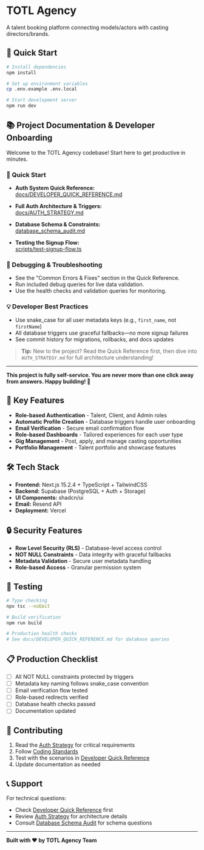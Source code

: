 # TOTL Agency

A talent booking platform connecting models/actors with casting directors/brands.

## 🚀 Quick Start

```bash
# Install dependencies
npm install

# Set up environment variables
cp .env.example .env.local

# Start development server
npm run dev
```

## 📚 Project Documentation & Developer Onboarding

Welcome to the TOTL Agency codebase! Start here to get productive in minutes.

### 🚦 Quick Start

- **Auth System Quick Reference:**  
  [docs/DEVELOPER_QUICK_REFERENCE.md](docs/DEVELOPER_QUICK_REFERENCE.md)

- **Full Auth Architecture & Triggers:**  
  [docs/AUTH_STRATEGY.md](docs/AUTH_STRATEGY.md)

- **Database Schema & Constraints:**  
  [database_schema_audit.md](database_schema_audit.md)

- **Testing the Signup Flow:**  
  [scripts/test-signup-flow.ts](scripts/test-signup-flow.ts)

### 🧰 Debugging & Troubleshooting

- See the "Common Errors & Fixes" section in the Quick Reference.
- Run included debug queries for live data validation.
- Use the health checks and validation queries for monitoring.

### 💡 Developer Best Practices

- Use snake_case for all user metadata keys (e.g., `first_name`, not `firstName`)
- All database triggers use graceful fallbacks—no more signup failures
- See commit history for migrations, rollbacks, and docs updates

> **Tip:** New to the project? Read the Quick Reference first, then dive into `AUTH_STRATEGY.md` for full architecture understanding!

---

**This project is fully self-service. You are never more than one click away from answers. Happy building! 🚀**

## 🎯 Key Features

- **Role-based Authentication** - Talent, Client, and Admin roles
- **Automatic Profile Creation** - Database triggers handle user onboarding
- **Email Verification** - Secure email confirmation flow
- **Role-based Dashboards** - Tailored experiences for each user type
- **Gig Management** - Post, apply, and manage casting opportunities
- **Portfolio Management** - Talent portfolio and showcase features

## 🛠️ Tech Stack

- **Frontend:** Next.js 15.2.4 + TypeScript + TailwindCSS
- **Backend:** Supabase (PostgreSQL + Auth + Storage)
- **UI Components:** shadcn/ui
- **Email:** Resend API
- **Deployment:** Vercel

## 🔒 Security Features

- **Row Level Security (RLS)** - Database-level access control
- **NOT NULL Constraints** - Data integrity with graceful fallbacks
- **Metadata Validation** - Secure user metadata handling
- **Role-based Access** - Granular permission system

## 🧪 Testing

```bash
# Type checking
npx tsc --noEmit

# Build verification
npm run build

# Production health checks
# See docs/DEVELOPER_QUICK_REFERENCE.md for database queries
```

## 📋 Production Checklist

- [ ] All NOT NULL constraints protected by triggers
- [ ] Metadata key naming follows snake_case convention
- [ ] Email verification flow tested
- [ ] Role-based redirects verified
- [ ] Database health checks passed
- [ ] Documentation updated

## 🤝 Contributing

1. Read the [Auth Strategy](./docs/AUTH_STRATEGY.md) for critical requirements
2. Follow [Coding Standards](./docs/CODING_STANDARDS.md)
3. Test with the scenarios in [Developer Quick Reference](./docs/DEVELOPER_QUICK_REFERENCE.md)
4. Update documentation as needed

## 📞 Support

For technical questions:
- Check [Developer Quick Reference](./docs/DEVELOPER_QUICK_REFERENCE.md) first
- Review [Auth Strategy](./docs/AUTH_STRATEGY.md) for architecture details
- Consult [Database Schema Audit](./database_schema_audit.md) for schema questions

---

**Built with ❤️ by TOTL Agency Team**
